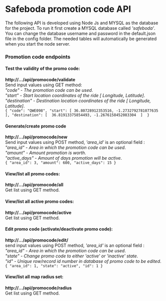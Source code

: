# Safeboda promotion code API
The following API is developed using Node Js and 
MYSQL as the database for the project. To run it first create a MYSQL database
called _'safeboda'_. You can change the database username and password 
in the default.json file in the config folder. The needed tables 
will automatically be generated when you start the node server. 

### Promotion code endpoints

#### Test the validity of the promo code:
**http://.../api/promocode/validate**<br>
Send input values using GET method:
<br>
_"code" - The promotion code can be used_.<br>
_"start" - Start location coordinates of the ride [ Longitude, Latitude]_.<br>
_"destination" - Destination location coordinates of the ride [ Longitude, Latitude]_.<br>
`{
 	"code": "QWE098",
 	"start": [ 36.80728912353516, -1.2732792781077635 ],
 	"destination": [  36.81913375854493, -1.2676158452083304  ] 
 }`

#### Generate/create promo code
**http://.../api/promocode/new**<br>
Send input values using POST method, _'area_id'_  is an optional field :
<br>
_"area_id" - Area in which the promotion code can be used_.<br>
_"amount" - Amount promotion is worth_.<br>
_"active_days" - Amount of days promotion will be active_.<br>
`{
 	"area_id": 3,
 	"amount": 600,
 	"active_days": 15
 }`

#### View/list all promo codes:
**http://.../api/promocode/all**<br>
Get list using GET method.

#### View/list all active promo codes:
**http://.../api/promocode/active**<br>
Get list using GET method.

#### Edit  promo code (activate/deactivate promo code):
**http://.../api/promocode/edit/**<br>
send input values using POST method, _'area_id'_  is an optional field :
<br>
_"area_id" - Area in which the promotion code can be used_.<br>
_"state" - Change promo code to either 'active' or 'inactive' state_.<br>
_"id" - Unique row/record id number in database of promo code to be edited_.<br>
 `{
  	"area_id": 1,
    "state": "active",
    "id": 1
  }`
  
#### View/list all map radius set:
**http://.../api/promocode/radius**<br>
Get list using GET method.

